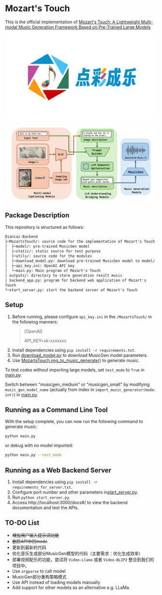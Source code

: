 # Mozart's Touch
This is the official implementation of [Mozart's Touch: A Lightweight Multi-modal Music Generation Framework Based on Pre-Trained Large Models](https://arxiv.org/abs/2405.02801)

![](logo.png)

![](architecture.png)

## Package Description
This repository is structured as follows:
```
Diancai-Backend
├─MozartsTouch/: source code for the implementation of Mozart's Touch
│  ├─model/: pre-trained MusicGen model
│  ├─static/: static source for test purpose
│  ├─utils/: source code for the modules
│  ├─download_model.py: download pre-trained MusicGen model to model/
│  ├─api_key.ini: OpenAI API key
│  └─main.py: Main program of Mozart's Touch
│ outputs/: directory to store generation result music
│ backend_app.py: program for backend web application of Mozart's Touch
└─start_server.py: start the backend server of Mozart's Touch
```
## Setup
1. Before running, please configure `api_key.ini` in the `/MozartsTouch/`  in the following manners:
   > [OpenAI]
   >
   > API_KEY=sk-xxxxxxx
2. Install dependencies using `pip install -r requirements.txt`.
3. Run [download_model.py](MozartsTouch/download_model.py) to download MusicGen model parameters.
4. Use [MozartsTouch.img_to_music_generate()](MozartsTouch/main.py) to generate music.

To test codes without importing large models, set `test_mode` to `True` in [main.py](MozartsTouch/main.py).

 Switch between "musicgen_medium" or "musicgen_small" by modifying `music_gen_model_name` (actually from index in `import_music_generator(mode: int)`) in [main.py](MozartsTouch/main.py).

## Running as a Command Line Tool
With the setup complete, you can now run the following command to generate music:
```bash
python main.py
```
or debug with no model imported:
```bash
python main.py --test_mode
```

## Running as a Web Backend Server

1. Install dependencies using `pip install -r requirements_for_server.txt`.
2. Configure port number and other parameters in[start_server.py](/app/start_server.py).
3. Run `python start_server.py`.
4. Access http://localhost:3000/docs#/ to view the backend documentation and test the APIs.



## TO-DO List
- ~~增加用户输入提示词功能~~
- ~~删除API中的mode~~
- 更新到最新的代码
- 优化音乐生成部分MusicGen模型的代码（主要需求：优化生成效率）
- 部署视频配乐的功能，尝试将 `Video-Llama` 或者 `Video-BLIP2` 整合到我们的项目中。
- Use `argparse` to call model
- MusicGen部分重构策略模式
- Use API instead of loading models manually
- Add support for other models as an alternative e.g. LLaMa.




